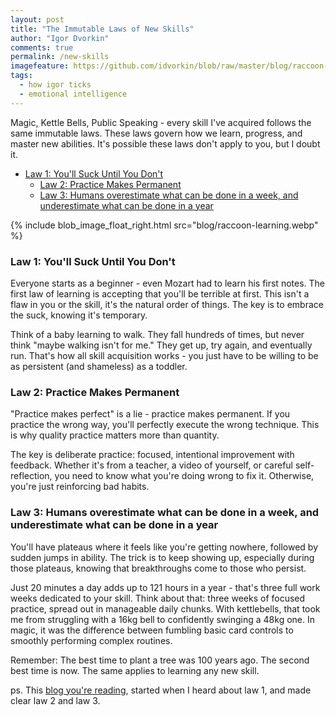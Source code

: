 ```yaml
---
layout: post
title: "The Immutable Laws of New Skills"
author: "Igor Dvorkin"
comments: true
permalink: /new-skills
imagefeature: https://github.com/idvorkin/blob/raw/master/blog/raccoon-learning.webp
tags:
  - how igor ticks
  - emotional intelligence
---
```


Magic, Kettle Bells, Public Speaking - every skill I've acquired follows the same immutable laws. These laws govern how we learn, progress, and master new abilities. It's possible these laws don't apply to you, but I doubt it.

<!-- prettier-ignore-start -->
<!-- vim-markdown-toc-start -->

- [Law 1: You'll Suck Until You Don't](#law-1-youll-suck-until-you-dont)
  - [Law 2: Practice Makes Permanent](#law-2-practice-makes-permanent)
  - [Law 3: Humans overestimate what can be done in a week, and underestimate what can be done in a year](#law-3-humans-overestimate-what-can-be-done-in-a-week-and-underestimate-what-can-be-done-in-a-year)

<!-- vim-markdown-toc-end -->
<!-- prettier-ignore-end -->

{% include blob_image_float_right.html src="blog/raccoon-learning.webp" %}

### Law 1: You'll Suck Until You Don't

Everyone starts as a beginner - even Mozart had to learn his first notes. The first law of learning is accepting that you'll be terrible at first. This isn't a flaw in you or the skill, it's the natural order of things. The key is to embrace the suck, knowing it's temporary.

Think of a baby learning to walk. They fall hundreds of times, but never think "maybe walking isn't for me." They get up, try again, and eventually run. That's how all skill acquisition works - you just have to be willing to be as persistent (and shameless) as a toddler.

### Law 2: Practice Makes Permanent

"Practice makes perfect" is a lie - practice makes permanent. If you practice the wrong way, you'll perfectly execute the wrong technique. This is why quality practice matters more than quantity.

The key is deliberate practice: focused, intentional improvement with feedback. Whether it's from a teacher, a video of yourself, or careful self-reflection, you need to know what you're doing wrong to fix it. Otherwise, you're just reinforcing bad habits.

### Law 3: Humans overestimate what can be done in a week, and underestimate what can be done in a year

You'll have plateaus where it feels like you're getting nowhere, followed by sudden jumps in ability. The trick is to keep showing up, especially during those plateaus, knowing that breakthroughs come to those who persist.

Just 20 minutes a day adds up to 121 hours in a year - that's three full work weeks dedicated to your skill. Think about that: three weeks of focused practice, spread out in manageable daily chunks. With kettlebells, that took me from struggling with a 16kg bell to confidently swinging a 48kg one. In magic, it was the difference between fumbling basic card controls to smoothly performing complex routines.

Remember: The best time to plant a tree was 100 years ago. The second best time is now. The same applies to learning any new skill.

ps. This [blog you're reading](/about), started when I heard about law 1, and made clear law 2 and law 3.
